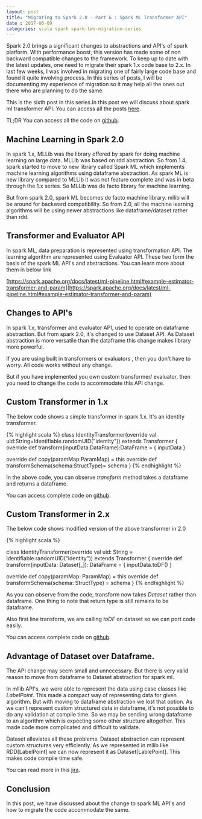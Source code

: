 ```yaml
---
layout: post
title: "Migrating to Spark 2.0 - Part 6 : Spark ML Transformer API"
date : 2017-06-09
categories: scala spark spark-two-migration-series
---
```


Spark 2.0 brings a significant changes to abstractions and API's of spark platform. With performance boost, this version has made some of non backward compatible changes to the framework. To keep up to date with the latest updates, one need to migrate their spark 1.x code base to 2.x. In last few weeks, I was involved in migrating one of fairly large code base and found it quite involving process. In this series of posts, I will be documenting my experience of migration so it may help all the ones out there who are planning to do the same.

This is the sixth post in this series.In this post we will discuss about spark ml transformer API. You can access all the posts [here](/categories/spark-two-migration-series).

TL;DR You can access all the code on [github](https://github.com/phatak-dev/spark-two-migration).

## Machine Learning in Spark 2.0

In spark 1.x, MLLib was the library offered by spark for doing machine learning on large data. MLLib was based on rdd abstraction. So from 1.4, spark started to
move to new library called Spark ML which implements machine learning algorithms using dataframe abstraction. As spark ML is new library compared to MLLib it was not feature complete and was in beta through the 1.x series. So MLLib was de facto library for machine learning.

But from spark 2.0, spark ML becomes de facto machine library. mllib will be around for backward compatibility. So from 2.0, all the machine learning algorithms
will be using newer abstractions like dataframe/dataset rather than rdd.

## Transformer and Evaluator API

In spark ML, data preparation is represented using transformation API. The learning algorithm are represented using Evaluator API. These
two form the basis of the spark ML API's and abstractions. You can learn more about them in below link

[https://spark.apache.org/docs/latest/ml-pipeline.html#example-estimator-transformer-and-param](https://spark.apache.org/docs/latest/ml-pipeline.html#example-estimator-transformer-and-param)

## Changes to API's

In spark 1.x, transformer and evaluator API, used to operate on dataframe abstraction. But from spark 2.0, it's changed to use Dataset API. As Dataset abstraction
is more versatile than the dataframe this change makes library more powerful.

If you are using built in transformers or evaluators , then you don't have to worry. All code works without any change.

But if you have implemented you own custom transformer/ evaluator, then you need to change the code to accommodate this API change.


## Custom Transformer in 1.x

The below code shows a simple transformer in spark 1.x. It's an identity transformer. 

{% highlight scala %}
class IdentityTransformer(override val uid:String=Identifiable.randomUID("identity")) extends Transformer {
 override def transform(inputData:DataFrame):DataFrame = {
  inputData
 }

 override def copy(paramMap:ParamMap) = this
 override def transformSchema(schema:StructType)= schema
}
{% endhighlight %}

In the above code, you can observe *transform* method takes a dataframe and returns a dataframe.

You can access complete code on [github](https://github.com/phatak-dev/spark-two-migration/blob/master/spark-one/src/main/scala/com/madhukaraphatak/spark/migration/sparkone/CustomMLTransformer.scala).

## Custom Transformer in 2.x

The below code shows modified version of the above transformer in 2.0

{% highlight scala %}

class IdentityTransformer(override val uid: String = Identifiable.randomUID("identity")) extends Transformer {
  override def transform(inputData: Dataset[_]): DataFrame = {
    inputData.toDF()
  }

  override def copy(paramMap: ParamMap) = this
  override def transformSchema(schema: StructType) = schema
}
{% endhighlight %}

As you can observe from the code, transform now takes *Dataset* rather than dataframe. One thing to note that return type is still 
remains to be dataframe.

Also first line transform, we are calling *toDF* on dataset so we can port code easily.

You can access complete code on [github](https://github.com/phatak-dev/spark-two-migration/blob/master/spark-two/src/main/scala/com/madhukaraphatak/spark/migration/sparktwo/CustomMLTransformer.scala).

## Advantage of Dataset over Dataframe.

The API change may seem small and unnecessary. But there is very valid reason to move from dataframe to Dataset abstraction for spark ml. 

In mllib API's, we were able to represent the data using case classes like *LabelPoint*. This made a compact way of representing data for given algorithm.
But with moving to dataframe abstraction we lost that option. As we can't represent custom structured data in dataframe, it's not possible to do
any validation at compile time. So we may be sending wrong dataframe to an algorithm which is expecting some other structure altogether. This made
code more complicated and difficult to validate.

Dataset alleviates all these problems. Dataset abstraction can represent custom structures very efficiently. As we represented in mllib  like RDD[LabelPoint]
we can now represent it as Dataset[LablePoint]. This makes code compile time safe.

You can read more in this [jira](https://issues.apache.org/jira/browse/SPARK-14500).

## Conclusion

In this post, we have discussed about the change to spark ML API's and how to migrate the code accommodate the same.
